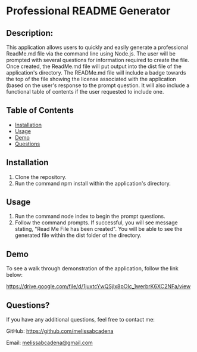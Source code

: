 # Professional README Generator

## Description: 

This application allows users to quickly and easily generate a professional ReadMe.md file via the command line using Node.js. The user will be prompted with several questions for information required to create the file. Once created, the ReadMe.md file will put output into the dist file of the application's directory. The READMe.md file will include a badge towards the top of the file showing the license associated with the application (based on the user's response to the prompt question. It will also include a functional table of contents if the user requested to include one. 


## Table of Contents
* [Installation](#installation)
* [Usage](#usage)
* [Demo](#demo)
* [Questions](#questions)
    

## Installation

1. Clone the repository.
2. Run the command npm install within the application's directory.


## Usage

1. Run the command node index to begin the prompt questions. 
2. Follow the command prompts. If successful, you will see message stating, "Read Me File has been created". You will be able to see the generated file within the dist folder of the directory.

## Demo

To see a walk through demonstration of the application, follow the link below: 


https://drive.google.com/file/d/1juxtcYwQSjlx8pOIc_1werbrK6XC2NFa/view

## Questions? 

If you have any additional questions, feel free to contact me: 

GitHub: https://github.com/melissabcadena

Email: melissabcadena@gmail.com

